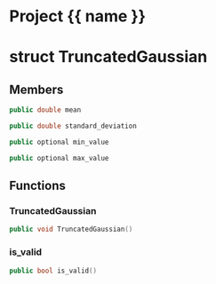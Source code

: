 <script setup>
import {useRoute} from 'vitepress'
const {path} = useRoute()
const tokens = path.split('/')
const words = tokens[2].split('-');
for (let i = 0; i < words.length; i++) {
    words[i] = words[i].charAt(0).toUpperCase() + words[i].slice(1);
    words[i] = words[i].replace('geode', 'Geode')
}
const name = words.join('-');
</script>
# Project {{ name }}

# struct TruncatedGaussian


## Members

```cpp
public double mean

```

```cpp
public double standard_deviation

```

```cpp
public optional min_value

```

```cpp
public optional max_value

```



## Functions

### TruncatedGaussian

```cpp
public void TruncatedGaussian()
```


### is_valid

```cpp
public bool is_valid()
```




